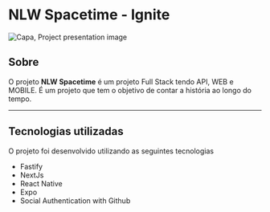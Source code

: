 # **NLW Spacetime - Ignite**

![Capa, Project presentation image](/Images.README/Capa.png)

## Sobre

O projeto **NLW Spacetime** é um projeto Full Stack tendo API, WEB e MOBILE. É um projeto que tem o objetivo de contar a história ao longo do tempo.

---

## Tecnologias utilizadas

O projeto foi desenvolvido utilizando as seguintes tecnologias

- Fastify
- NextJs
- React Native
- Expo
- Social Authentication with Github
